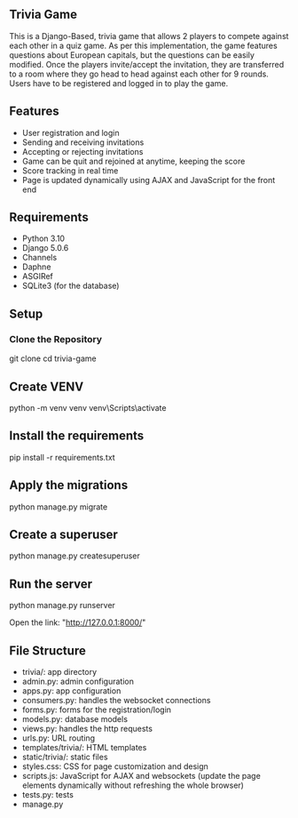 ## Trivia Game

This is a Django-Based, trivia game that allows 2 players to compete against each other in a quiz game.
As per this implementation, the game features questions about European capitals, but the questions can be easily modified.
Once the players invite/accept the invitation, they are transferred to a room where they go head to head against each other for 9 rounds.
Users have to be registered and logged in to play the game.

## Features

- User registration and login
- Sending and receiving invitations
- Accepting or rejecting invitations
- Game can be quit and rejoined at anytime, keeping the score
- Score tracking in real time
- Page is updated dynamically using AJAX and JavaScript for the front end

## Requirements

- Python 3.10
- Django 5.0.6
- Channels
- Daphne
- ASGIRef
- SQLite3 (for the database)

## Setup

### Clone the Repository
git clone <repository-url>
cd trivia-game

## Create VENV
python -m venv venv
venv\Scripts\activate

## Install the requirements
pip install -r requirements.txt

## Apply the migrations
python manage.py migrate

## Create a superuser
python manage.py createsuperuser

## Run the server
python manage.py runserver

Open the link: "http://127.0.0.1:8000/"

## File Structure

- trivia/: app directory
- admin.py: admin configuration
- apps.py: app configuration
- consumers.py: handles the websocket connections
- forms.py: forms for the registration/login
- models.py: database models
- views.py: handles the http requests
- urls.py: URL routing 
- templates/trivia/: HTML templates 
- static/trivia/: static files 
- styles.css: CSS for page customization and design
- scripts.js: JavaScript for  AJAX and websockets (update the page elements dynamically without refreshing the whole browser)
- tests.py: tests
- manage.py

